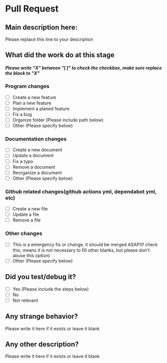
# Pull Request

## Main description here:

Please replace this line to your description

## What did the work do at this stage

##### *Please write "X" between "[ ]" to check the checkbox, make sure replace the black to "X"*

### Program changes

- [ ] Create a new feature
- [ ] Plan a new feature
- [ ] Implement a planed feature
- [ ] Fix a bug
- [ ] Organize folder (Please include path below)
- [ ] Other (Please specify below)

### Documentation changes

- [ ] Create a new document
- [ ] Update a document
- [ ] Fix a typo
- [ ] Remove a document
- [ ] Reorganize a document
- [ ] Other (Please specify below)

### Github related changes(github actions yml, dependabot yml, etc)

- [ ] Create a new file
- [ ] Update a file
- [ ] Remove a file

### Other changes

- [ ] This is a emergency fix or change, it should be merged ASAP(If check this, means it is not necessary to fill other blanks, but please don't abuse this option)
- [ ] Other (Please specify below)

## Did you test/debug it?

- [ ] Yes (Please include the steps below)
- [ ] No
- [ ] Not relevant

## Any strange behavior?

Please write it here if it exists or leave it blank

## Any other description?

Please write it here if it exists or leave it blank
